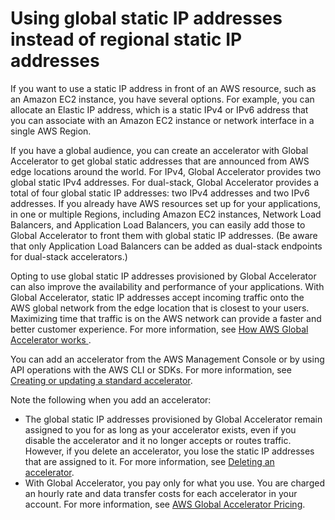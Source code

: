 # Using global static IP addresses instead of regional static IP addresses<a name="about-accelerators.eip-accelerator"></a>

If you want to use a static IP address in front of an AWS resource, such as an Amazon EC2 instance, you have several options\. For example, you can allocate an Elastic IP address, which is a static IPv4 or IPv6 address that you can associate with an Amazon EC2 instance or network interface in a single AWS Region\.

If you have a global audience, you can create an accelerator with Global Accelerator to get global static addresses that are announced from AWS edge locations around the world\. For IPv4, Global Accelerator provides two global static IPv4 addresses\. For dual\-stack, Global Accelerator provides a total of four global static IP addresses: two IPv4 addresses and two IPv6 addresses\. If you already have AWS resources set up for your applications, in one or multiple Regions, including Amazon EC2 instances, Network Load Balancers, and Application Load Balancers, you can easily add those to Global Accelerator to front them with global static IP addresses\. \(Be aware that only Application Load Balancers can be added as dual\-stack endpoints for dual\-stack accelerators\.\)

Opting to use global static IP addresses provisioned by Global Accelerator can also improve the availability and performance of your applications\. With Global Accelerator, static IP addresses accept incoming traffic onto the AWS global network from the edge location that is closest to your users\. Maximizing time that traffic is on the AWS network can provide a faster and better customer experience\. For more information, see [How AWS Global Accelerator works ](introduction-how-it-works.md)\.

You can add an accelerator from the AWS Management Console or by using API operations with the AWS CLI or SDKs\. For more information, see [ Creating or updating a standard accelerator](about-accelerators.creating-editing.md)\.

Note the following when you add an accelerator:
+ The global static IP addresses provisioned by Global Accelerator remain assigned to you for as long as your accelerator exists, even if you disable the accelerator and it no longer accepts or routes traffic\. However, if you delete an accelerator, you lose the static IP addresses that are assigned to it\. For more information, see [ Deleting an accelerator](about-accelerators.deleting.md)\.
+ With Global Accelerator, you pay only for what you use\. You are charged an hourly rate and data transfer costs for each accelerator in your account\. For more information, see [AWS Global Accelerator Pricing](https://aws.amazon.com/global-accelerator/pricing)\.